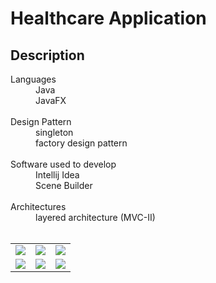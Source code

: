 <h1> Healthcare Application </h1>

<h2>Description</h2>

<dl>
<dt> Languages</dt>

<dd> Java </dd>
<dd>JavaFX </dd>
      <br/>

<dt>  Design Pattern</dt>
      
<dd>  singleton </dd>
<dd>  factory design pattern</dd>
      <br/>
      
<dt>  Software used to develop</dt>

<dd> Intellij Idea </dd>
 <dd> Scene Builder </dd>
      <br/>

<dt>  Architectures</dt>

<dd>  layered architecture (MVC-II) </dd>
      <br/>

<table style="width:100%">

  <tr>
    <td><img src ="https://user-images.githubusercontent.com/86566770/206309786-985b3e8e-d815-42da-ba71-96314fb81609.png"> </td>
    <td><img src="https://user-images.githubusercontent.com/86566770/206309796-71c29089-1ee3-405f-841f-2adf69d235f5.png"></td>
      <td> <img src="https://user-images.githubusercontent.com/86566770/206309804-805fc1d8-ddd2-4595-b144-ab5c9297d57b.png"> </td> 
       
  </tr>
  <tr>
        


  
  </tr>
       <tr>
    <td><img src ="https://user-images.githubusercontent.com/86566770/206309797-d1b96f82-780c-4507-b45c-412c7271a959.png"> </td>
    <td><img src="https://user-images.githubusercontent.com/86566770/206309802-a1810e02-a09d-4a14-b2d7-ef466ea8c962.png"></td>
  <td> <img src="https://user-images.githubusercontent.com/86566770/206309806-9c61e2db-9792-43fa-b3f9-a330828a7cc2.png"> </td>
  </tr>

</table>

